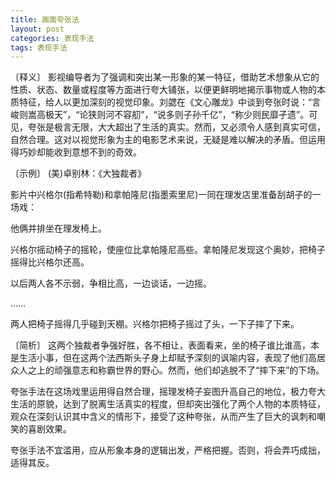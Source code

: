 ```yaml
---
title: 画面夸张法
layout: post
categories: 表现手法
tags: 表现手法
---
```


〔释义〕 影视编导者为了强调和突出某一形象的某一特征，借助艺术想象从它的性质、状态、数量或程度等方面进行夸大铺张，以便更鲜明地揭示事物或人物的本质特征，给人以更加深刻的视觉印象。刘勰在《文心雕龙》中谈到夸张时说：“言峻则嵩高极天”，“论狭则河不容舠”，“说多则子孙千亿”，“称少则民靡孑遗”。可见，夸张是极言无限，大大超出了生活的真实。然而，又必须令人感到真实可信，自然合理。这对以视觉形象为主的电影艺术来说，无疑是难以解决的矛盾。但运用得巧妙却能收到意想不到的奇效。

〔示例〕 (美)卓别林：《大独裁者》

影片中兴格尔(指希特勒)和拿帕隆尼(指墨索里尼)一同在理发店里准备刮胡子的一场戏：

他俩并排坐在理发椅上。

兴格尔摇动椅子的摇轮，使座位比拿帕隆尼高些。拿帕隆尼发现这个奥妙，把椅子摇得比兴格尔还高。

以后两人各不示弱，争相比高，一边谈话，一边摇。

……

两人把椅子摇得几乎碰到天棚。兴格尔把椅子摇过了头，一下子摔了下来。

〔简析〕 这两个独裁者争强好胜，各不相让，表面看来，坐的椅子谁比谁高，本是生活小事，但在这两个法西斯头子身上却赋予深刻的讽喻内容，表现了他们高居众人之上的顽强意志和称霸世界的野心。然而，他们却逃脱不了“摔下来”的下场。

夸张手法在这场戏里运用得自然合理，摇理发椅子妄图升高自己的地位，极力夸大生活的原貌，达到了脱离生活真实的程度，但却突出强化了两个人物的本质特征，观众在深刻认识其中含义的情形下，接受了这种夸张，从而产生了巨大的讽刺和嘲笑的喜剧效果。

夸张手法不宜滥用，应从形象本身的逻辑出发，严格把握。否则，将会弄巧成拙，适得其反。 